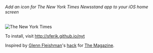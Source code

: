 ###### Add an icon for The New York Times Newsstand app to your iOS home screen

![The New York Times](http://mobile.nytimes.com/images/touch-icon-iphone-114.png)

To install, visit <http://sferik.github.io/nyt>

Inspired by [Glenn Fleishman][glennf]'s [hack][] for [The Magazine][magazine].

[glennf]: https://github.com/GlennF
[hack]: https://github.com/GlennF/Glenn-Miscellaneous/blob/master/app-home-safari-icon-redirect
[magazine]: http://glog.glennf.com/blog/2013/10/17/make-a-newsstand-app-into-a-home-page-icon
